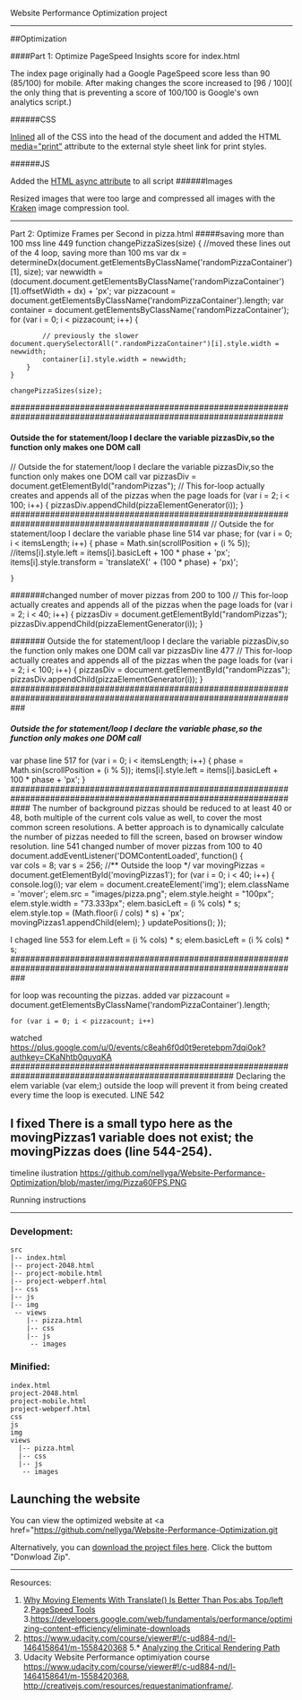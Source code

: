 Website Performance Optimization  project

*************************************************************

##Optimization

####Part 1: Optimize PageSpeed Insights score for index.html

The index page originally had a Google PageSpeed score less than 90 (85/100) for mobile. After making changes the score increased to [96 / 100]( the only thing that is preventing a score of 100/100 is Google's own analytics script.)

######CSS

[Inlined](https://developers.google.com/speed/pagespeed/module/filter-css-inline) all of the CSS into the head of the document and added the HTML [media="print"](https://developer.mozilla.org/de/docs/Web/HTML/Element/link) attribute to the external style sheet link for print styles.

######JS

Added the [HTML async attribute](https://developer.mozilla.org/en-US/docs/Games/Techniques/Async_scripts) to all script 
######Images

Resized images that were too large and compressed all images with the [Kraken](https://kraken.io/web-interface) image compression tool.

**********************************************************************

Part 2: Optimize Frames per Second in pizza.html
#####saving more than 100 mss  line 449
function changePizzaSizes(size) {
        //moved these lines out of the 4 loop, saving more than 100 ms
        var dx = determineDx(document.getElementsByClassName('randomPizzaContainer')[1], size);
        var newwidth = (document.document.getElementsByClassName('randomPizzaContainer')[1].offsetWidth + dx) + 'px';
        var pizzacount = document.getElementsByClassName('randomPizzaContainer').length;
        var container = document.getElementsByClassName('randomPizzaContainer');
        for (var i = 0; i < pizzacount; i++) {

            // previously the slower document.querySelectorAll(".randomPizzaContainer")[i].style.width = newwidth;
            container[i].style.width = newwidth;
        }
    }

    changePizzaSizes(size);
  ###############################################################################################################
  #### Outside the for statement/loop I declare the variable pizzasDiv,so the function only makes one DOM call
// Outside the for statement/loop I declare the variable pizzasDiv,so the function only makes one DOM call
 var pizzasDiv = document.getElementById("randomPizzas");
// This for-loop actually creates and appends all of the pizzas when the page loads
for (var i = 2; i < 100; i++) {
     pizzasDiv.appendChild(pizzaElementGenerator(i));
}
################################################################################################
// Outside the for statement/loop I declare the variable phase line 514
    var phase;
    for (var i = 0; i < itemsLength; i++) {
        phase = Math.sin(scrollPosition + (i % 5));
        //items[i].style.left = items[i].basicLeft + 100 * phase + 'px';
        items[i].style.transform = 'translateX(' + (100 * phase) + 'px)';

    }
#######changed number of mover pizzas from 200 to 100
// This for-loop actually creates and appends all of the pizzas when the page loads
for (var i = 2; i < 40; i++) {
  pizzasDiv = document.getElementById("randomPizzas");
  pizzasDiv.appendChild(pizzaElementGenerator(i));
}

####### Outside the for statement/loop I declare the variable pizzasDiv,so the function only makes one DOM call
var pizzasDiv line 477
// This for-loop actually creates and appends all of the pizzas when the page loads
for (var i = 2; i < 100; i++) {
  pizzasDiv = document.getElementById("randomPizzas");
  pizzasDiv.appendChild(pizzaElementGenerator(i));
}
###################################################################################################################

  ##### Outside the for statement/loop I declare the variable phase,so the function only makes one DOM call
  var phase  line 517
  for (var i = 0; i < itemsLength; i++) {
   phase = Math.sin(scrollPosition + (i % 5));
    items[i].style.left = items[i].basicLeft + 100 * phase + 'px';
  }
####################################################################################################################
The number of background pizzas should be reduced to at least 40 or 48, both multiple of the current cols value as well, to cover the most common screen resolutions. A better approach is to dynamically calculate the number of pizzas needed to fill the screen, based on browser window resolution.
line 541
changed number of mover pizzas from 100 to 40
document.addEventListener('DOMContentLoaded', function() {	
    var  cols = 8;
    var s = 256;
    //** Outside the loop */
    var movingPizzas = document.getElementById('movingPizzas1');
    for (var i = 0; i < 40; i++) {
        console.log(i);
        var elem = document.createElement('img');
        elem.className = 'mover';
        elem.src = "images/pizza.png";
        elem.style.height = "100px";
        elem.style.width = "73.333px";
        elem.basicLeft = (i % cols) * s;
        elem.style.top = (Math.floor(i / cols) * s) + 'px';
        movingPizzas1.appendChild(elem);
    }
    updatePositions();
});

I chaged line 553 for 
elem.Left = (i % cols) * s;
elem.basicLeft = (i % cols) * s;
###################################################################################################################

for loop was recounting the pizzas.
added var pizzacount = document.getElementsByClassName('randomPizzaContainer').length;
  	
    for (var i = 0; i < pizzacount; i++)

watched https://plus.google.com/u/0/events/c8eah6f0d0t9eretebpm7dqi0ok?authkey=CKaNhtb0quvqKA
#####################################################################################################
Declaring the elem variable (var elem;) outside the loop will prevent it from being created every time the loop is executed.
LINE 542

I fixed There is a small typo here as the movingPizzas1 variable does not exist; the movingPizzas does (line 544-254).
--------------------------------------------------------------------------------------------------------
timeline ilustration
https://github.com/nellyga/Website-Performance-Optimization/blob/master/img/Pizza60FPS.PNG

Running instructions
************************************************************************************************************
### Development:
```
src
|-- index.html
|-- project-2048.html
|-- project-mobile.html
|-- project-webperf.html
|-- css
|-- js
|-- img
 -- views
    |-- pizza.html
    |-- css
    |-- js
     -- images
```

### Minified:
```
index.html
project-2048.html
project-mobile.html
project-webperf.html
css
js
img
views
  |-- pizza.html
  |-- css
  |-- js
   -- images
```
Launching the website
---------------------
You can view the optimized website at <a href="https://github.com/nellyga/Website-Performance-Optimization.git</a>

 Alternatively, you can <a href="https://github.com/nellyga/Website-Performance-Optimization/">download the project files here</a>.
 Click the buttom "Donwload Zip".
 

**********************************************************************************************************************
Resources:
1. [Why Moving Elements With Translate() Is Better Than Pos:abs Top/left](http://www.paulirish.com/2012/why-moving-elements-with-translate-is-better-than-posabs-topleft/)
2.[PageSpeed Tools](https://developers.google.com/speed/pagespeed/)
3.https://developers.google.com/web/fundamentals/performance/optimizing-content-efficiency/eliminate-downloads
4. https://www.udacity.com/course/viewer#!/c-ud884-nd/l-1464158641/m-1558420368
5.* [Analyzing the Critical Rendering Path](https://developers.google.com/web/fundamentals/performance/critical-rendering-path/analyzing-crp.html "analyzing crp")
6. Udacity Website Performance optimiyation course https://www.udacity.com/course/viewer#!/c-ud884-nd/l-1464158641/m-1558420368, http://creativejs.com/resources/requestanimationframe/.

